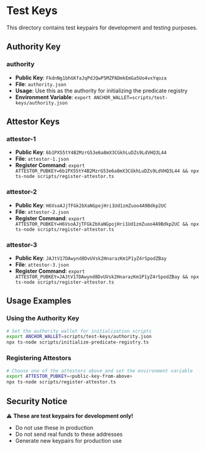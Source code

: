 # Test Keys

This directory contains test keypairs for development and testing purposes.

## Authority Key

### authority
- **Public Key**: `FkdnNg1bhGKfaJqPdJQwP5MZPADmkEmGa5Uo4vxYqoza`
- **File**: `authority.json`
- **Usage**: Use this as the authority for initializing the predicate registry
- **Environment Variable**: `export ANCHOR_WALLET=scripts/test-keys/authority.json`

## Attestor Keys

### attestor-1
- **Public Key**: `6b1PX55tY4B2MzrG53e6a8mX3CGkhLuDZs9LdVHQ3L44`
- **File**: `attestor-1.json`
- **Register Command**: `export ATTESTOR_PUBKEY=6b1PX55tY4B2MzrG53e6a8mX3CGkhLuDZs9LdVHQ3L44 && npx ts-node scripts/register-attestor.ts`

### attestor-2
- **Public Key**: `H6VsoAJjTFGk2bXaNGpojHri1Ud1zmZuoo4A9Bdkp2UC`
- **File**: `attestor-2.json`
- **Register Command**: `export ATTESTOR_PUBKEY=H6VsoAJjTFGk2bXaNGpojHri1Ud1zmZuoo4A9Bdkp2UC && npx ts-node scripts/register-attestor.ts`

### attestor-3
- **Public Key**: `JAJtV17DAwynd8DvUVsk2HnarazKm1P1yZ4rSpodZBay`
- **File**: `attestor-3.json`
- **Register Command**: `export ATTESTOR_PUBKEY=JAJtV17DAwynd8DvUVsk2HnarazKm1P1yZ4rSpodZBay && npx ts-node scripts/register-attestor.ts`

## Usage Examples

### Using the Authority Key

```bash
# Set the authority wallet for initialization scripts
export ANCHOR_WALLET=scripts/test-keys/authority.json
npx ts-node scripts/initialize-predicate-registry.ts
```

### Registering Attestors

```bash
# Choose one of the attestors above and set the environment variable
export ATTESTOR_PUBKEY=<public-key-from-above>
npx ts-node scripts/register-attestor.ts
```

## Security Notice

⚠️ **These are test keypairs for development only!**
- Do not use these in production
- Do not send real funds to these addresses
- Generate new keypairs for production use
